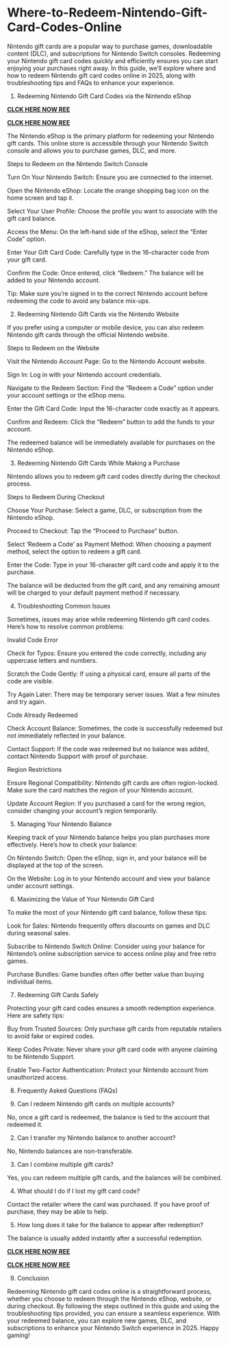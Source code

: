 # Where-to-Redeem-Nintendo-Gift-Card-Codes-Online
Nintendo gift cards are a popular way to purchase games, downloadable content (DLC), and subscriptions for Nintendo Switch consoles. Redeeming your Nintendo gift card codes quickly and efficiently ensures you can start enjoying your purchases right away. In this guide, we’ll explore where and how to redeem Nintendo gift card codes online in 2025, along with troubleshooting tips and FAQs to enhance your experience.

1. Redeeming Nintendo Gift Card Codes via the Nintendo eShop

**[CLCK HERE NOW REE](https://tinyurl.com/nintendocard20)**

**[CLCK HERE NOW REE](https://tinyurl.com/nintendocard20)**

The Nintendo eShop is the primary platform for redeeming your Nintendo gift cards. This online store is accessible through your Nintendo Switch console and allows you to purchase games, DLC, and more.

Steps to Redeem on the Nintendo Switch Console

Turn On Your Nintendo Switch: Ensure you are connected to the internet.

Open the Nintendo eShop: Locate the orange shopping bag icon on the home screen and tap it.

Select Your User Profile: Choose the profile you want to associate with the gift card balance.

Access the Menu: On the left-hand side of the eShop, select the “Enter Code” option.

Enter Your Gift Card Code: Carefully type in the 16-character code from your gift card.

Confirm the Code: Once entered, click “Redeem.” The balance will be added to your Nintendo account.

Tip: Make sure you’re signed in to the correct Nintendo account before redeeming the code to avoid any balance mix-ups.

2. Redeeming Nintendo Gift Cards via the Nintendo Website

If you prefer using a computer or mobile device, you can also redeem Nintendo gift cards through the official Nintendo website.

Steps to Redeem on the Website

Visit the Nintendo Account Page: Go to the Nintendo Account website.

Sign In: Log in with your Nintendo account credentials.

Navigate to the Redeem Section: Find the “Redeem a Code” option under your account settings or the eShop menu.

Enter the Gift Card Code: Input the 16-character code exactly as it appears.

Confirm and Redeem: Click the “Redeem” button to add the funds to your account.

The redeemed balance will be immediately available for purchases on the Nintendo eShop.

3. Redeeming Nintendo Gift Cards While Making a Purchase

Nintendo allows you to redeem gift card codes directly during the checkout process.

Steps to Redeem During Checkout

Choose Your Purchase: Select a game, DLC, or subscription from the Nintendo eShop.

Proceed to Checkout: Tap the “Proceed to Purchase” button.

Select ‘Redeem a Code’ as Payment Method: When choosing a payment method, select the option to redeem a gift card.

Enter the Code: Type in your 16-character gift card code and apply it to the purchase.

The balance will be deducted from the gift card, and any remaining amount will be charged to your default payment method if necessary.

4. Troubleshooting Common Issues

Sometimes, issues may arise while redeeming Nintendo gift card codes. Here’s how to resolve common problems:

Invalid Code Error

Check for Typos: Ensure you entered the code correctly, including any uppercase letters and numbers.

Scratch the Code Gently: If using a physical card, ensure all parts of the code are visible.

Try Again Later: There may be temporary server issues. Wait a few minutes and try again.

Code Already Redeemed

Check Account Balance: Sometimes, the code is successfully redeemed but not immediately reflected in your balance.

Contact Support: If the code was redeemed but no balance was added, contact Nintendo Support with proof of purchase.

Region Restrictions

Ensure Regional Compatibility: Nintendo gift cards are often region-locked. Make sure the card matches the region of your Nintendo account.

Update Account Region: If you purchased a card for the wrong region, consider changing your account’s region temporarily.

5. Managing Your Nintendo Balance

Keeping track of your Nintendo balance helps you plan purchases more effectively. Here’s how to check your balance:

On Nintendo Switch: Open the eShop, sign in, and your balance will be displayed at the top of the screen.

On the Website: Log in to your Nintendo account and view your balance under account settings.

6. Maximizing the Value of Your Nintendo Gift Card

To make the most of your Nintendo gift card balance, follow these tips:

Look for Sales: Nintendo frequently offers discounts on games and DLC during seasonal sales.

Subscribe to Nintendo Switch Online: Consider using your balance for Nintendo’s online subscription service to access online play and free retro games.

Purchase Bundles: Game bundles often offer better value than buying individual items.

7. Redeeming Gift Cards Safely

Protecting your gift card codes ensures a smooth redemption experience. Here are safety tips:

Buy from Trusted Sources: Only purchase gift cards from reputable retailers to avoid fake or expired codes.

Keep Codes Private: Never share your gift card code with anyone claiming to be Nintendo Support.

Enable Two-Factor Authentication: Protect your Nintendo account from unauthorized access.

8. Frequently Asked Questions (FAQs)

1. Can I redeem Nintendo gift cards on multiple accounts?

No, once a gift card is redeemed, the balance is tied to the account that redeemed it.

2. Can I transfer my Nintendo balance to another account?

No, Nintendo balances are non-transferable.

3. Can I combine multiple gift cards?

Yes, you can redeem multiple gift cards, and the balances will be combined.

4. What should I do if I lost my gift card code?

Contact the retailer where the card was purchased. If you have proof of purchase, they may be able to help.

5. How long does it take for the balance to appear after redemption?

The balance is usually added instantly after a successful redemption.

**[CLCK HERE NOW REE](https://tinyurl.com/nintendocard20)**

**[CLCK HERE NOW REE](https://tinyurl.com/nintendocard20)**

9. Conclusion

Redeeming Nintendo gift card codes online is a straightforward process, whether you choose to redeem through the Nintendo eShop, website, or during checkout. By following the steps outlined in this guide and using the troubleshooting tips provided, you can ensure a seamless experience. With your redeemed balance, you can explore new games, DLC, and subscriptions to enhance your Nintendo Switch experience in 2025. Happy gaming!
